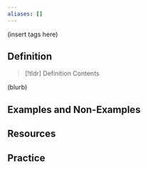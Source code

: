 ```yaml
---
aliases: []
--- 
```


(insert tags here) 

## Definition 

> [!tldr] Definition
> Contents

(blurb)

## Examples and Non-Examples

## Resources 

## Practice 
